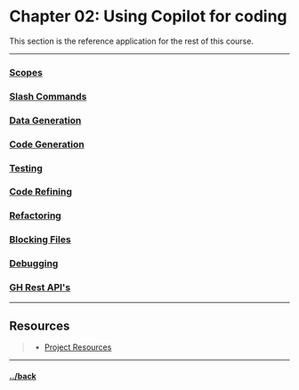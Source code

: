 # Chapter 02: Using Copilot for coding

This section is the reference application for the rest of this course.

---

### [Scopes](./scopes.md)

### [Slash Commands](./slashes.md)

### [Data Generation](./data.md)
### [Code Generation](./code.md)

### [Testing](./chapter01.00/README.md)
### [Code Refining](./chapter01.00/README.md)
### [Refactoring](./chapter01.00/README.md)
### [Blocking Files](./chapter01.00/README.md)
### [Debugging](./chapter01.00/README.md)
### [GH Rest API's](./chapter01.00/README.md)


---

## Resources
> * [Project Resources](../docs/resources.md)

---

#### [../back](../README.md)
